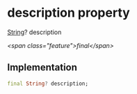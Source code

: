 


# description property







[String](https:api.flutter.dev/flutter/dart-core/String-class.html)? description
  
_\<span class="feature"\>final\</span\>_






## Implementation

```dart
final String? description;
```







